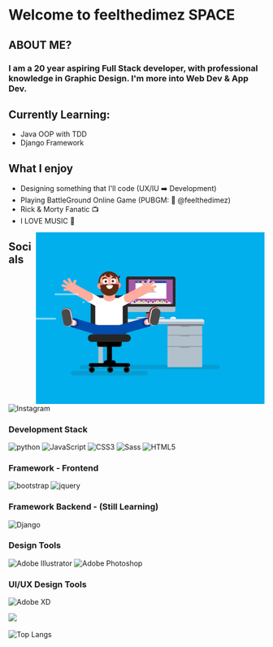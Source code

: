 # Welcome to feelthedimez SPACE

## ABOUT ME?
### I am a 20 year aspiring Full Stack developer, with professional knowledge in Graphic Design. I'm more into Web Dev & App Dev.

## Currently Learning:
- Java OOP with TDD
- Django Framework

## What I enjoy
- Designing something that I'll code (UX/IU ➡️ Development)
- Playing BattleGround Online Game (PUBGM: 🤖 @feelthedimez)
- Rick & Morty Fanatic 📺
- I LOVE MUSIC 🎹

<img hight="300" width="450" align="right" alt="GIF" src="https://github.com/feelthedimez/feelthedimez/blob/main/assets/sliding-chair-dev.gif">

## Socials
![Instagram](https://www.instagram.com/feelthedimez)

### Development Stack
![python](https://img.shields.io/badge/-python-grey?style=for-the-badge&logo=python&logoColor=white&labelColor=28527a)
![JavaScript](https://img.shields.io/badge/-JavaScript-grey?style=for-the-badge&logo=javascript&logoColor=white&labelColor=28527a)
![CSS3](https://img.shields.io/badge/css%203-grey?style=for-the-badge&logo=css3&logoColor=white&labelColor=28527a)
![Sass](https://img.shields.io/badge/sass-grey?style=for-the-badge&logo=sass&logoColor=white&labelColor=28527a)
![HTML5](https://img.shields.io/badge/html%205-grey?style=for-the-badge&logo=html5&logoColor=white&labelColor=28527a)
<br>

### Framework - Frontend
![bootstrap](https://img.shields.io/badge/-bootstrap-grey?style=for-the-badge&logo=bootstrap&logoColor=white&labelColor=28527a)
![jquery](https://img.shields.io/badge/-jquery-grey?style=for-the-badge&logo=jquery&logoColor=white&labelColor=28527a)

### Framework Backend - (Still Learning)
![Django](https://img.shields.io/badge/-Django-grey?style=for-the-badge&logo=django&logoColor=white&labelColor=28527a)

### Design Tools
![Adobe Illustrator](http://img.shields.io/badge/-Abode%20Illustrator-FC8F30?style=for-the-badge&logo=adobe-illustrator&logoColor=28527a)
![Adobe Photoshop](http://img.shields.io/badge/-Abode%20Photoshop-26C9FF?style=for-the-badge&logo=adobe-photoshop&logoColor=28527a)

### UI/UX Design Tools
![Adobe XD](http://img.shields.io/badge/-Abode%20XD-fe61f6?style=for-the-badge&logo=adobe-XD&logoColor=28527a)

<img src="https://github-readme-stats.vercel.app/api?username=feelthedimez&show_icons=true&count_private=true&theme=gotham&title_color=f3f4ed&text_color=fff&icon_color=f3f4ed">
<br>

![Top Langs](https://github-readme-stats.vercel.app/api/top-langs/?username=feelthedimez&count_private=true&theme=gotham&title_color=f3f4ed&text_color=f3f4ed)
